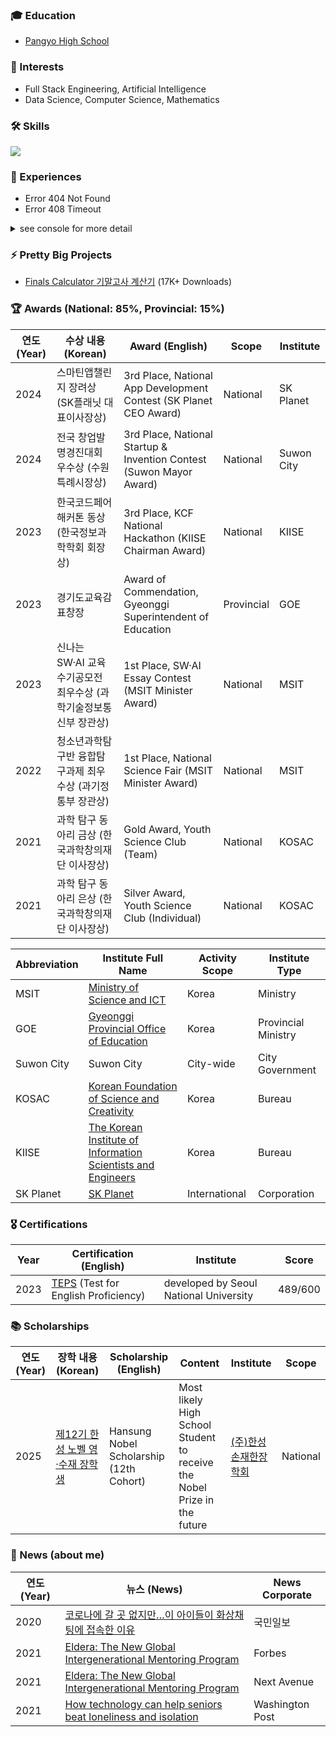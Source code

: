 ### 🎓 Education
- [Pangyo High School](https://pangyo-h.goesn.kr/pangyo-h/main.do)

### 👾 Interests
- Full Stack Engineering, Artificial Intelligence
- Data Science, Computer Science, Mathematics

### 🛠️ Skills
<p>
  <img src="https://skillicons.dev/icons?i=python,html,css,ts,js,vue,vuetify,nuxtjs,nodejs,express,firebase,git" />
  <br/>
</p>

### 🚀 Experiences
- Error 404 Not Found
- Error 408 Timeout

<details>

<summary>see console for more detail</summary>

```
[2025] ERROR 408 Timeout: subject is too young to have any experience   
```

</details>

### ⚡ Pretty Big Projects
- [Finals Calculator 기말고사 계산기](https://finalscalcu.web.app) (17K+ Downloads)

### 🏆 Awards (National: 85%, Provincial: 15%)
| 연도 (Year) | 수상 내용 (Korean) | Award (English) | Scope | Institute |
|------|--------------------|------------------|--------|----|
| 2024 | 스마틴앱챌린지 장려상 (SK플래닛 대표이사장상) | 3rd Place, National App Development Contest (SK Planet CEO Award) | National | SK Planet |
| 2024 | 전국 창업발명경진대회 우수상 (수원특례시장상) | 3rd Place, National Startup & Invention Contest (Suwon Mayor Award) | National | Suwon City |
| 2023 | 한국코드페어 해커톤 동상 (한국정보과학학회 회장상) | 3rd Place, KCF National Hackathon (KIISE Chairman Award) | National | KIISE |
| 2023 | 경기도교육감 표창장 | Award of Commendation, Gyeonggi Superintendent of Education | Provincial | GOE |
| 2023 | 신나는 SW·AI 교육수기공모전 최우수상 (과학기술정보통신부 장관상) | 1st Place, SW·AI Essay Contest (MSIT Minister Award) | National | MSIT |
| 2022 | 청소년과학탐구반 융합탐구과제 최우수상 (과기정통부 장관상) | 1st Place, National Science Fair (MSIT Minister Award) | National | MSIT |
| 2021 | 과학 탐구 동아리 금상 (한국과학창의재단 이사장상) | Gold Award, Youth Science Club (Team) | National | KOSAC |
| 2021 | 과학 탐구 동아리 은상 (한국과학창의재단 이사장상) | Silver Award, Youth Science Club (Individual) | National | KOSAC |

| Abbreviation | Institute Full Name | Activity Scope | Institute Type |
|---|---|---|---|
| MSIT | [Ministry of Science and ICT](https://www.msit.go.kr/eng/index.do) | Korea | Ministry |
| GOE | [Gyeonggi Provincial Office of Education](https://www.goe.go.kr/goe/main.do) | Korea | Provincial Ministry |
| Suwon City | Suwon City | City-wide | City Government |
| KOSAC | [Korean Foundation of Science and Creativity](https://www.kosac.re.kr/main) | Korea | Bureau |
| KIISE | [The Korean Institute of Information Scientists and Engineers](http://m.kiise.or.kr/academyEng/main/getContent.faEng?content_no=1&MENU_ID=010100) | Korea | Bureau |
| SK Planet | [SK Planet](https://www.skplanet.com/main) | International | Corporation |

### 🎖️ Certifications
| Year | Certification (English) | Institute | Score |
|------|--------|------------|------------------|
| 2023 | [TEPS](https://www.teps.or.kr/) (Test for English Proficiency) | developed by Seoul National University | 489/600 |

### 📚 Scholarships
| 연도 (Year) | 장학 내용 (Korean) | Scholarship (English) | Content | Institute | Scope |
|------|--------------------|------------------|--------|--|--|
| 2025 | [제12기 한성 노벨 영·수재 장학생](https://www.sonjaehan.com/?module=Board&action=SiteBoard&sMode=VIEW_FORM&iBrdNo=21&iBrdContNo=339&sBrdContRe=0&sSearchField=&sSearchValue=&CurrentPage=1) | Hansung Nobel Scholarship (12th Cohort) | Most likely High School Student to receive the Nobel Prize in the future | [(주)한성손재한장학회](https://www.sonjaehan.com/) | National |

### 📰 News (about me)
| 연도 (Year) | 뉴스 (News) | News Corporate |
|------|--------------------|------------------|
| 2020 | [코로나에 갈 곳 없지만…이 아이들이 화상채팅에 접속한 이유](https://www.kmib.co.kr/article/view.asp?arcid=0015066564) | 국민일보 |
| 2021 | [Eldera: The New Global Intergenerational Mentoring Program](https://www.forbes.com/sites/nextavenue/2021/01/05/eldera-the-new-global-intergenerational-mentoring-program/) | Forbes |
| 2021 | [Eldera: The New Global Intergenerational Mentoring Program](https://www.nextavenue.org/eldera-the-new-global-intergenerational-mentoring-program/) | Next Avenue |
| 2021 | [How technology can help seniors beat loneliness and isolation](https://www.washingtonpost.com/lifestyle/2021/12/03/seniors-loneliness-solutions-technology-virtual-reality/) | Washington Post |
